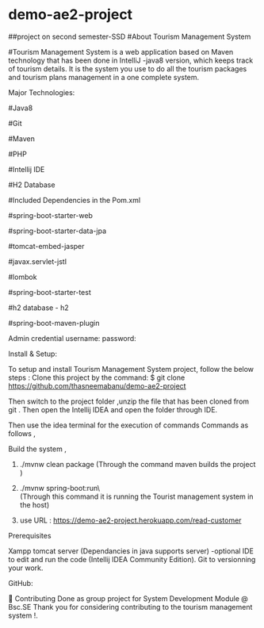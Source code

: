 # demo-ae2-project
##project on second semester-SSD
#About Tourism Management System

#Tourism Management System is a web application based on Maven technology that has been done in IntelliJ -java8 version, which keeps track of tourism details.
It is the system you use to do all the tourism packages and tourism plans management in a one complete system.  

Major Technologies:

#Java8

#Git

#Maven

#PHP

#Intellij IDE

#H2 Database

#Included Dependencies in the Pom.xml 

#spring-boot-starter-web

#spring-boot-starter-data-jpa

#tomcat-embed-jasper

#javax.servlet-jstl

#lombok

#spring-boot-starter-test

#h2 database - h2

#spring-boot-maven-plugin

Admin credential
username:
password:


Install & Setup:

To setup and install Tourism Management System project, follow the below steps :
Clone this project by the command:
$ git clone https://github.com/thasneemabanu/demo-ae2-project

Then switch to the project folder ,unzip the file that has been cloned from git .
Then open the Intellij IDEA and open the folder through IDE.

Then use the idea terminal for the execution of commands
Commands as follows ,

Build the system ,
1. ./mvnw clean package 
(Through the command maven builds the project )

2. ./mvnw spring-boot:run\  
(Through this command it is running the Tourist management system in the host)

3. use URL : https://demo-ae2-project.herokuapp.com/read-customer

Prerequisites

Xampp tomcat server (Dependancies in java supports server) -optional
IDE to edit and run the code (Intellij IDEA Community Edition).
Git to versionning your work.

GitHub: 

🤝 Contributing
Done as group project for System Development Module @ Bsc.SE
Thank you for considering contributing to the tourism management system !.
